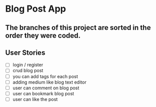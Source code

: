 # Blog Post App

## The branches of this project are sorted in the order they were coded.

## User Stories

-   [ ] login / register
-   [ ] crud blog post
-   [ ] you can add tags for each post
-   [ ] adding medium like blog text editor
-   [ ] user can comment on blog post
-   [ ] user can bookmark blog post
-   [ ] user can like the post
